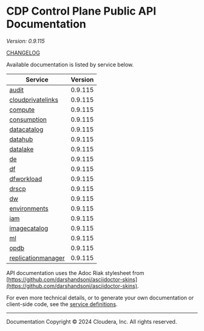 # CDP Control Plane Public API Documentation

*Version: 0.9.115*

[CHANGELOG](CHANGELOG.md)

Available documentation is listed by service below.

| Service | Version |
| --- | --- |
| [audit](./audit/index.html) | 0.9.115 |
| [cloudprivatelinks](./cloudprivatelinks/index.html) | 0.9.115 |
| [compute](./compute/index.html) | 0.9.115 |
| [consumption](./consumption/index.html) | 0.9.115 |
| [datacatalog](./datacatalog/index.html) | 0.9.115 |
| [datahub](./datahub/index.html) | 0.9.115 |
| [datalake](./datalake/index.html) | 0.9.115 |
| [de](./de/index.html) | 0.9.115 |
| [df](./df/index.html) | 0.9.115 |
| [dfworkload](./dfworkload/index.html) | 0.9.115 |
| [drscp](./drscp/index.html) | 0.9.115 |
| [dw](./dw/index.html) | 0.9.115 |
| [environments](./environments/index.html) | 0.9.115 |
| [iam](./iam/index.html) | 0.9.115 |
| [imagecatalog](./imagecatalog/index.html) | 0.9.115 |
| [ml](./ml/index.html) | 0.9.115 |
| [opdb](./opdb/index.html) | 0.9.115 |
| [replicationmanager](./replicationmanager/index.html) | 0.9.115 |

API documentation uses the Adoc Riak stylesheet from
[https://github.com/darshandsoni/asciidoctor-skins](https://github.com/darshandsoni/asciidoctor-skins).

For even more technical details, or to generate your own documentation or client-side code, see the
[service definitions](swagger/).

----

Documentation Copyright © 2024 Cloudera, Inc. All rights reserved.

